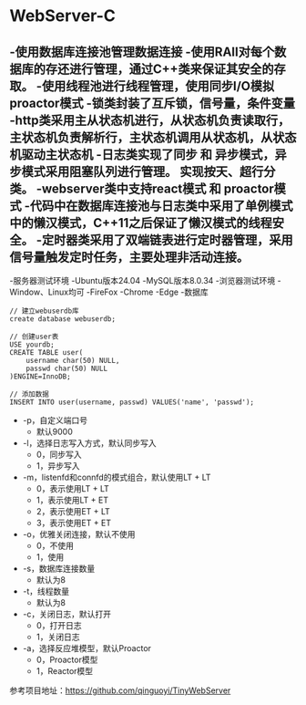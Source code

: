 # WebServer-C
-使用数据库连接池管理数据连接
-使用RAII对每个数据库的存还进行管理，通过C++类来保证其安全的存取。
-使用线程池进行线程管理，使用同步I/O模拟proactor模式
-锁类封装了互斥锁，信号量，条件变量
-http类采用主从状态机进行，从状态机负责读取行，主状态机负责解析行，主状态机调用从状态机，从状态机驱动主状态机
-日志类实现了同步 和 异步模式，异步模式采用阻塞队列进行管理。
  实现按天、超行分类。
-webserver类中支持react模式 和 proactor模式
-代码中在数据库连接池与日志类中采用了单例模式中的懒汉模式，C++11之后保证了懒汉模式的线程安全。
-定时器类采用了双端链表进行定时器管理，采用信号量触发定时任务，主要处理非活动连接。
-
-服务器测试环境
  -Ubuntu版本24.04
  -MySQL版本8.0.34
-浏览器测试环境
  -Window、Linux均可
  -FireFox
  -Chrome
  -Edge
-数据库
~~~
// 建立webuserdb库
create database webuserdb;

// 创建user表
USE yourdb;
CREATE TABLE user(
    username char(50) NULL,
    passwd char(50) NULL
)ENGINE=InnoDB;

// 添加数据
INSERT INTO user(username, passwd) VALUES('name', 'passwd');
~~~

* -p，自定义端口号
  * 默认9000
* -l，选择日志写入方式，默认同步写入
  * 0，同步写入
  * 1，异步写入
* -m，listenfd和connfd的模式组合，默认使用LT + LT
  * 0，表示使用LT + LT
  * 1，表示使用LT + ET
  * 2，表示使用ET + LT
  * 3，表示使用ET + ET
* -o，优雅关闭连接，默认不使用
  * 0，不使用
  * 1，使用
* -s，数据库连接数量
  * 默认为8
* -t，线程数量
  * 默认为8
* -c，关闭日志，默认打开
  * 0，打开日志
  * 1，关闭日志
* -a，选择反应堆模型，默认Proactor
  * 0，Proactor模型
  * 1，Reactor模型
 
参考项目地址：https://github.com/qinguoyi/TinyWebServer

